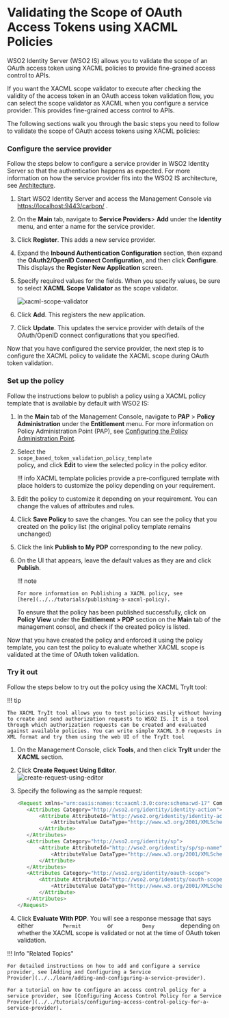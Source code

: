 # Validating the Scope of OAuth Access Tokens using XACML Policies

WSO2 Identity Server (WSO2 IS) allows you to validate the scope of an
OAuth access token using XACML policies to provide fine-grained access
control to APIs.

If you want the XACML scope validator to execute after checking the
validity of the access token in an OAuth access token validation flow,
you can select the scope validator as XACML when you configure a service
provider. This provides fine-grained access control to APIs.

The following sections walk you through the basic steps
you need to follow to validate the scope of OAuth access tokens using
XACML policies:

### Configure the service provider

Follow the steps below to configure a service provider in WSO2 Identity
Server so that the authentication happens as expected. For more
information on how the service provider fits into the WSO2 IS
architecture, see [Architecture](../../getting-started/architecture).

1.  Start WSO2 Identity Server and access the Management Console via
    <https://localhost:9443/carbon/> .

2.  On the **Main** tab, navigate to **Service Providers**\> **Add**
    under the **Identity** menu, and enter a name for the service
    provider.

3.  Click **Register**. This adds a new service provider.

4.  Expand the **Inbound Authentication Configuration** section, then
    expand the **OAuth2/OpenID Connect Configuration**, and then click
    **Configure**. This displays the **Register New Application**
    screen.

5.  Specify required values for the fields. When you specify values, be
    sure to select **XACML Scope Validator** as the scope validator.  
    
    ![xacml-scope-validator](../../assets/img/tutorials/xacml-scope-validator.png)
    
6.  Click **Add**. This registers the new application.

7.  Click **Update**. This updates the service provider with details of
    the OAuth/OpenID connect configurations that you specified.

Now that you have configured the service provider, the next step is to
configure the XACML policy to validate the XACML scope during OAuth
token validation.

### Set up the policy

Follow the instructions below to publish a policy using a XACML policy
template that is available by default with WSO2 IS:

1.  In the **Main** tab of the Management Console, navigate to
    **PAP** \> **Policy Administration** under the **Entitlement** menu.
    For more information on Policy Administration Point (PAP), see
    [Configuring the Policy Administration
    Point](../../tutorials/configuring-the-policy-administration-point).
    
2.  Select the
    `                       scope_based_token_validation_policy_template                     `
    policy, and click **Edit** to view the selected policy in the policy
    editor.

    !!! info
		XACML template policies provide a pre-configured template with place
		holders to customize the policy depending on your requirement.

3.  Edit the policy to customize it depending on your requirement. You
    can change the values of attributes and rules.

4.  Click **Save Policy** to save the changes. You can see the policy
    that you created on the policy list (the original policy template
    remains unchanged)

5.  Click the link **Publish to My PDP** corresponding to the new
    policy.
6.  On the UI that appears, leave the default values as they are and
    click **Publish**.

    !!! note
    
        For more information on Publishing a XACML policy, see
        [here](../../tutorials/publishing-a-xacml-policy).
    

    To ensure that the policy has been published successfully, click on
    **Policy View** under the **Entitlement \> PDP** section on the
    **Main** tab of the management consol, and check if the created
    policy is listed.

Now that you have created the policy and enforced it using the policy
template, you can test the policy to evaluate whether XACML scope is
validated at the time of OAuth token validation.

### Try it out

Follow the steps below to try out the policy using the XACML TryIt tool:

!!! tip
    
    The XACML TryIt tool allows you to test policies easily without having
    to create and send authorization requests to WSO2 IS. It is a tool
    through which authorization requests can be created and evaluated
    against available policies. You can write simple XACML 3.0 requests in
    XML format and try them using the web UI of the TryIt tool
    

1.  On the Management Console, click **Tools**, and then click
    **TryIt** under the **XACML** section.
    
2.  Click **Create Request Using Editor**.  
    ![create-request-using-editor](../../assets/img/tutorials/create-request-using-editor.png)
    
3.  Specify the following as the sample request:

    ``` java
    <Request xmlns="urn:oasis:names:tc:xacml:3.0:core:schema:wd-17" CombinedDecision="false" ReturnPolicyIdList="false">
       <Attributes Category="http://wso2.org/identity/identity-action">
           <Attribute AttributeId="http://wso2.org/identity/identity-action/action-name" IncludeInResult="false">
               <AttributeValue DataType="http://www.w3.org/2001/XMLSchema#string">token_validation</AttributeValue>
           </Attribute>
       </Attributes>
       <Attributes Category="http://wso2.org/identity/sp">
           <Attribute AttributeId="http://wso2.org/identity/sp/sp-name" IncludeInResult="false">
               <AttributeValue DataType="http://www.w3.org/2001/XMLSchema#string">test_server</AttributeValue>
           </Attribute>
       </Attributes>
       <Attributes Category="http://wso2.org/identity/oauth-scope">
           <Attribute AttributeId="http://wso2.org/identity/oauth-scope/scope-name" IncludeInResult="true">
               <AttributeValue DataType="http://www.w3.org/2001/XMLSchema#string">SCOPE_1</AttributeValue>
           </Attribute>
       </Attributes>
    </Request>
    ```

4.  Click **Evaluate With PDP**. You will see a response message that
    says either `          Permit         ` or `          Deny         `
    depending on whether the XACML scope is validated or not at the time
    of OAuth token validation.


!!! Info "Related Topics"

	For detailed instructions on how to add and configure a service
	provider, see [Adding and Configuring a Service
	Provider](../../learn/adding-and-configuring-a-service-provider).

	For a tutorial on how to configure an access control policy for a
	service provider, see [Configuring Access Control Policy for a Service
	Provider](../../tutorials/configuring-access-control-policy-for-a-service-provider).
